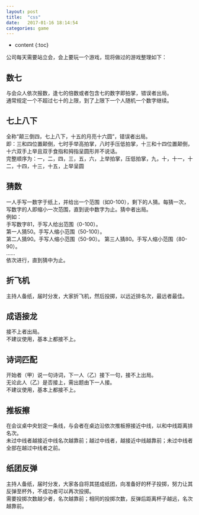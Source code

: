 ```yaml
---
layout: post
title:  "css"
date:   2017-01-16 18:14:54
categories: game
---
```


* content
{:toc}

公司每天需要站立会，会上要玩一个游戏，现将做过的游戏整理如下：

## 数七

与会众人依次报数，逢七的倍数或者包含七的数字即拍掌，错误者出局。  
通常规定一个不超过七十的上限，到了上限下一个人随机一个数字继续。

## 七上八下

全称“颠三倒四，七上八下，十五的月亮十六圆”，错误者出局。  
即：三和四位置颠倒，七时手举高拍掌，八时手压低拍掌，十三和十四位置颠倒，十六双手上举且双手食指和拇指呈圆形并不说话。  
完整顺序为：一，二，四，三，五，六，上举拍掌，压低拍掌，九，十，十一，十二，十四，十三，十五，上举呈圆

## 猜数

一人手写一数字于纸上，并给出一个范围（如0-100），剩下的人猜。每猜一次，写数字的人即缩小一次范围，直到说中数字为止。猜中者出局。  
例如：  
手写数字81，手写人给出范围（0-100）。  
第一人猜50。手写人缩小范围（50-100）。  
第二人猜90。手写人缩小范围（50-90）。
第三人猜80。手写人缩小范围（80-90）。  
……  
依次进行，直到猜中为止。

## 折飞机

主持人备纸，届时分发，大家折飞机，然后投掷，以远近排名次，最远者最佳。

## 成语接龙

接不上者出局。  
不建议使用，基本上都接不上。

## 诗词匹配

开始者（甲）说一句诗词，下一人（乙）接下一句，接不上出局。  
无论此人（乙）是否接上，需出题由下一人接。  
不建议使用，基本上都接不上。

## 推板擦

在会议桌中央划定一条线，与会者在桌边沿依次推板擦接近中线，以和中线距离排名次。  
未过中线者越接近中线名次越靠前；越过中线者，越接近中线越靠前；未过中线者全部在越过中线者之前。

## 纸团反弹

主持人备纸，届时分发，大家各自将其搓成纸团，向准备好的杯子投掷，努力让其反弹至杯外，不成功者可以再次投掷。  
需要投掷次数越少者，名次越靠前；相同的投掷次数，反弹后距离杯子越远，名次越靠前。